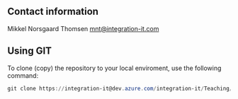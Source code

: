 ## Contact information
Mikkel Norsgaard Thomsen
mnt@integration-it.com

## Using GIT
To clone (copy) the repository to your local enviroment, use the following command:

``` powershell
git clone https://integration-it@dev.azure.com/integration-it/Teaching/_git/TeknologiskFunctionApp
```